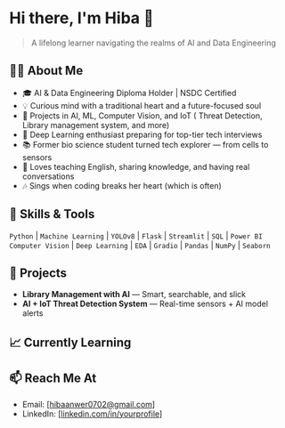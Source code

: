 # Hi there, I'm Hiba 👋

> A lifelong learner navigating the realms of AI and Data Engineering

## 👩‍💻 About Me

- 🎓 AI & Data Engineering Diploma Holder | NSDC Certified
- 💡 Curious mind with a traditional heart and a future-focused soul
- 🤖 Projects in AI, ML, Computer Vision, and IoT ( Threat Detection, Library management system, and more)
- 🧠 Deep Learning enthusiast preparing for top-tier tech interviews
- 📚 Former bio science student turned tech explorer — from cells to sensors
- 💬 Loves teaching English, sharing knowledge, and having real conversations
- 🎶 Sings when coding breaks her heart (which is often)

## 🔧 Skills & Tools

`Python` | `Machine Learning` | `YOLOv8` | `Flask` | `Streamlit` | `SQL` | `Power BI`  
`Computer Vision` | `Deep Learning` | `EDA` | `Gradio` | `Pandas` | `NumPy` | `Seaborn`

## 🚀 Projects
- **Library Management with AI** — Smart, searchable, and slick
- **AI + IoT Threat Detection System** — Real-time sensors + AI model alerts


## 📈 Currently Learning


## 📫 Reach Me At

- Email: [hibaanwer0702@gmail.com]
- LinkedIn: [[linkedin.com/in/yourprofile](https://www.linkedin.com/in/hiba-anwer-b43988324/)]

